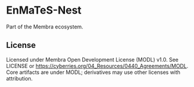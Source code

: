 # EnMaTeS-Nest
Part of the Membra ecosystem.

## License
Licensed under Membra Open Development License (MODL) v1.0. See LICENSE or https://cyberries.org/04_Resources/0440_Agreements/MODL.
Core artifacts are under MODL; derivatives may use other licenses with attribution.